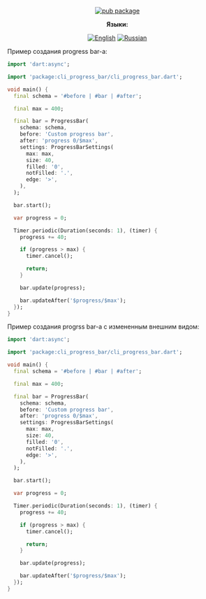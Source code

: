 <div align="center">

[![pub package](https://img.shields.io/pub/v/file_copy.svg?label=file_copy&color=blue)](https://pub.dev/packages/file_copy)

**Языки:**
  
[![English](https://img.shields.io/badge/Language-English-blue?style=?style=flat-square)](README.md)
[![Russian](https://img.shields.io/badge/Language-Russian-blue?style=?style=flat-square)](README.ru.md)

</div>

Пример создания progress bar-а:

```dart
import 'dart:async';

import 'package:cli_progress_bar/cli_progress_bar.dart';

void main() {
  final schema = '#before | #bar | #after';

  final max = 400;

  final bar = ProgressBar(
    schema: schema,
    before: 'Custom progress bar',
    after: 'progress 0/$max',
    settings: ProgressBarSettings(
      max: max,
      size: 40,
      filled: '0',
      notFilled: '.',
      edge: '>',
    ),
  );

  bar.start();

  var progress = 0;

  Timer.periodic(Duration(seconds: 1), (timer) {
    progress += 40;

    if (progress > max) {
      timer.cancel();

      return;
    }

    bar.update(progress);

    bar.updateAfter('$progress/$max');
  });
}
```

Пример создания progrss bar-а с измененным внешним видом:

```dart
import 'dart:async';

import 'package:cli_progress_bar/cli_progress_bar.dart';

void main() {
  final schema = '#before | #bar | #after';

  final max = 400;

  final bar = ProgressBar(
    schema: schema,
    before: 'Custom progress bar',
    after: 'progress 0/$max',
    settings: ProgressBarSettings(
      max: max,
      size: 40,
      filled: '0',
      notFilled: '.',
      edge: '>',
    ),
  );

  bar.start();

  var progress = 0;

  Timer.periodic(Duration(seconds: 1), (timer) {
    progress += 40;

    if (progress > max) {
      timer.cancel();

      return;
    }

    bar.update(progress);

    bar.updateAfter('$progress/$max');
  });
}
```
